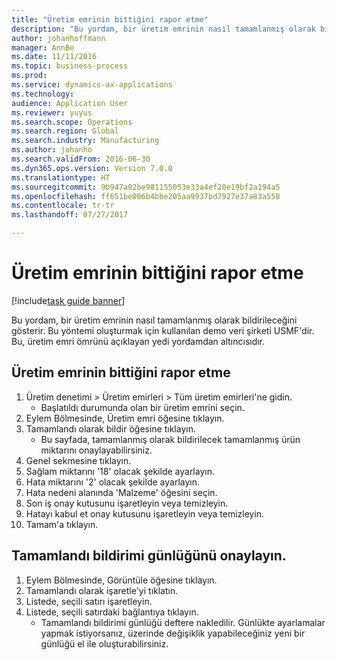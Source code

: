 ```yaml
--- 
title: "Üretim emrinin bittiğini rapor etme"
description: "Bu yordam, bir üretim emrinin nasıl tamamlanmış olarak bildirileceğini gösterir."
author: johanhoffmann
manager: AnnBe
ms.date: 11/11/2016
ms.topic: business-process
ms.prod: 
ms.service: dynamics-ax-applications
ms.technology: 
audience: Application User
ms.reviewer: yuyus
ms.search.scope: Operations
ms.search.region: Global
ms.search.industry: Manufacturing
ms.author: johanho
ms.search.validFrom: 2016-06-30
ms.dyn365.ops.version: Version 7.0.0
ms.translationtype: HT
ms.sourcegitcommit: 9b947a02be981155053e33a4ef20e19bf2a194a5
ms.openlocfilehash: ff651be006b4bbe205aa9937bd7927e37a83a558
ms.contentlocale: tr-tr
ms.lasthandoff: 07/27/2017

---
```

# <a name="report-a-production-order-as-finished"></a>Üretim emrinin bittiğini rapor etme

[!include[task guide banner](../../includes/task-guide-banner.md)]

Bu yordam, bir üretim emrinin nasıl tamamlanmış olarak bildirileceğini gösterir. Bu yöntemi oluşturmak için kullanılan demo veri şirketi USMF'dir. Bu, üretim emri ömrünü açıklayan yedi yordamdan altıncısıdır.


## <a name="report-a-production-order-as-finished"></a>Üretim emrinin bittiğini rapor etme
1. Üretim denetimi > Üretim emirleri > Tüm üretim emirleri'ne gidin.
    * Başlatıldı durumunda olan bir üretim emrini seçin.  
2. Eylem Bölmesinde, Üretim emri öğesine tıklayın.
3. Tamamlandı olarak bildir öğesine tıklayın.
    * Bu sayfada, tamamlanmış olarak bildirilecek tamamlanmış ürün miktarını onaylayabilirsiniz.  
4. Genel sekmesine tıklayın.
5. Sağlam miktarını '18' olacak şekilde ayarlayın.
6. Hata miktarını '2' olacak şekilde ayarlayın.
7. Hata nedeni alanında 'Malzeme' öğesini seçin.
8. Son iş onay kutusunu işaretleyin veya temizleyin.
9. Hatayı kabul et onay kutusunu işaretleyin veya temizleyin.
10. Tamam'a tıklayın.

## <a name="verify-the-report-as-finished-journal"></a>Tamamlandı bildirimi günlüğünü onaylayın.
1. Eylem Bölmesinde, Görüntüle öğesine tıklayın.
2. Tamamlandı olarak işaretle'yi tıklatın.
3. Listede, seçili satırı işaretleyin.
4. Listede, seçili satırdaki bağlantıya tıklayın.
    * Tamamlandı bildirimi günlüğü deftere nakledilir. Günlükte ayarlamalar yapmak istiyorsanız, üzerinde değişiklik yapabileceğiniz yeni bir günlüğü el ile oluşturabilirsiniz.  


